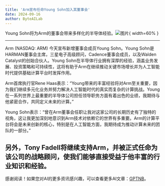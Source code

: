 ```yaml
---
title: 'Arm宣布任命Young Sohn加入其董事会'
date: 2024-09-16
author: ByteAILab
---
```


Young Sohn将为Arm的董事会带来多样化的半导体经验。![图片](https://ai-techpark.com/wp-content/uploads/2024/09/Arm-Announces-960x540.jpg){ width=60% }

---


Arm (NASDAQ: ARM) 今天宣布新增董事会成员Young Sohn。Young Sohn是HARMAN董事会主席，三星电子高级顾问，Cadence董事会成员，以及Walden Catalyst的创始合伙人。Young Sohn在半导体行业拥有深厚的经验，涵盖业务发展、投资策略和可持续性，这将有助于Arm在继续推动关键市场增长并为人工智能时代提供基础计算平台时发挥作用。

Arm首席执行官Rene Haas表示：“Young带来的丰富经验将对Arm至关重要，因为我们继续多元化业务并努力解决人工智能时代的真实而复杂的计算挑战。Young在一系列世界上最重要的半导体公司担任领导职务方面有着出色的业绩，我期待与他紧密合作，共同定义未来的计算。”

Young Sohn表示：“曾在Arm董事会任职让我对这家公司的长期历史有了独特的视角，这让我更加深刻地意识到Arm技术对依赖它的世界有多重要。Arm的计算平台将会是未来创新的核心，特别是在人工智能方面，我期待成为推动计算未来的团队的一部分。”

另外，Tony Fadell将继续支持Arm，并被正式任命为该公司的战略顾问，使我们能够直接受益于他丰富的行业知识和经验。
---
感谢阅读！如果您对AI的更多资讯感兴趣，可以查看更多AI文章：[GPTNB](https://gptnb.com)。